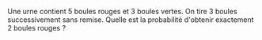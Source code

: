 Une urne contient 5 boules rouges et 3 boules vertes. On tire 3 boules successivement sans remise. Quelle est la probabilité d'obtenir exactement 2 boules rouges ?
